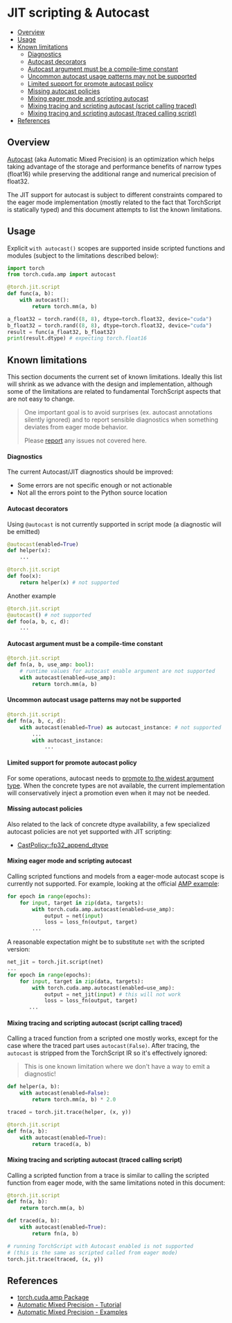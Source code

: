 
# JIT scripting & Autocast

<!-- @import "[TOC]" {cmd="toc" depthFrom=2 depthTo=6 orderedList=false} -->

<!-- code_chunk_output -->

- [Overview](#overview)
- [Usage](#usage)
- [Known limitations](#known-limitations)
    - [Diagnostics](#diagnostics)
    - [Autocast decorators](#autocast-decorators)
    - [Autocast argument must be a compile-time constant](#autocast-argument-must-be-a-compile-time-constant)
    - [Uncommon autocast usage patterns may not be supported](#uncommon-autocast-usage-patterns-may-not-be-supported)
    - [Limited support for promote autocast policy](#limited-support-for-promote-autocast-policy)
    - [Missing autocast policies](#missing-autocast-policies)
    - [Mixing eager mode and scripting autocast](#mixing-eager-mode-and-scripting-autocast)
    - [Mixing tracing and scripting autocast (script calling traced)](#mixing-tracing-and-scripting-autocast-script-calling-traced)
    - [Mixing tracing and scripting autocast (traced calling script)](#mixing-tracing-and-scripting-autocast-traced-calling-script)
- [References](#references)

<!-- /code_chunk_output -->

## Overview

[Autocast][2] (aka Automatic Mixed Precision) is an optimization which helps
taking advantage of the storage and performance benefits of narrow types
(float16) while preserving the additional range and numerical precision of
float32.

The JIT support for autocast is subject to different constraints compared to the
eager mode implementation (mostly related to the fact that TorchScript is 
statically typed) and this document attempts to list the known limitations.

## Usage

Explicit `with autocast()` scopes are supported inside scripted functions and
modules (subject to the limitations described below):

```python
import torch
from torch.cuda.amp import autocast

@torch.jit.script
def func(a, b):
    with autocast():
        return torch.mm(a, b)

a_float32 = torch.rand((8, 8), dtype=torch.float32, device="cuda")
b_float32 = torch.rand((8, 8), dtype=torch.float32, device="cuda")
result = func(a_float32, b_float32)
print(result.dtype) # expecting torch.float16
```

## Known limitations

This section documents the current set of known limitations. Ideally this list
will shrink as we advance with the design and implementation, although some of
the limitations are related to fundamental TorchScript aspects that are not easy
to change.

> One important goal is to avoid surprises (ex. autocast annotations
> silently ignored) and to report sensible diagnostics when something deviates
> from eager mode behavior. 
>
> Please [report](https://github.com/csarofeen/pytorch/issues/new/choose) any 
> issues not covered here.

#### Diagnostics

The current Autocast/JIT diagnostics should be improved:
- Some errors are not specific enough or not actionable
- Not all the errors point to the Python source location

#### Autocast decorators

Using `@autocast` is not currently supported in script mode (a diagnostic
will be emitted)

```python
@autocast(enabled=True)
def helper(x):
    ...

@torch.jit.script
def foo(x):
    return helper(x) # not supported
```

Another example

```python
@torch.jit.script
@autocast() # not supported
def foo(a, b, c, d):
    ...
```

#### Autocast argument must be a compile-time constant

```python
@torch.jit.script
def fn(a, b, use_amp: bool):
    # runtime values for autocast enable argument are not supported
    with autocast(enabled=use_amp):
        return torch.mm(a, b)

```

#### Uncommon autocast usage patterns may not be supported

```python
@torch.jit.script
def fn(a, b, c, d):
    with autocast(enabled=True) as autocast_instance: # not supported
        ...
        with autocast_instance:
            ...
```

#### Limited support for promote autocast policy

For some operations, autocast needs to [promote to the widest argument type][3].
When the concrete types are not available, the current implementation will
conservatively inject a promotion even when it may not be needed.

#### Missing autocast policies

Also related to the lack of concrete dtype availability, a few specialized
autocast policies are not yet supported with JIT scripting:
- [CastPolicy::fp32_append_dtype][5]

#### Mixing eager mode and scripting autocast

Calling scripted functions and models from a eager-mode autocast scope is
currently not supported. For example, looking at the official [AMP example][6]:

```python
for epoch in range(epochs):
    for input, target in zip(data, targets):
        with torch.cuda.amp.autocast(enabled=use_amp):
            output = net(input)
            loss = loss_fn(output, target)
        ...
```

A reasonable expectation might be to substitute `net` with the scripted version:

```python
net_jit = torch.jit.script(net)
...
for epoch in range(epochs):
    for input, target in zip(data, targets):
        with torch.cuda.amp.autocast(enabled=use_amp):
            output = net_jit(input) # this will not work
            loss = loss_fn(output, target)
       ...
```

#### Mixing tracing and scripting autocast (script calling traced)

Calling a traced function from a scripted one mostly works, except for the case
where the traced part uses `autocast(False)`. After tracing, the `autocast` is
stripped from the TorchScript IR so it's effectively ignored:

> This is one known limitation where we don't have a way to emit a diagnostic!

```python
def helper(a, b):
    with autocast(enabled=False):
        return torch.mm(a, b) * 2.0

traced = torch.jit.trace(helper, (x, y))

@torch.jit.script
def fn(a, b):
    with autocast(enabled=True):
        return traced(a, b)
```

#### Mixing tracing and scripting autocast (traced calling script)

Calling a scripted function from a trace is similar to calling the scripted
function from eager mode, with the same limitations noted in this document:

```python
@torch.jit.script
def fn(a, b):
    return torch.mm(a, b)

def traced(a, b):
    with autocast(enabled=True):
        return fn(a, b)

# running TorchScript with Autocast enabled is not supported
# (this is the same as scripted called from eager mode)
torch.jit.trace(traced, (x, y))
```

## References

- [torch.cuda.amp Package][1]
- [Automatic Mixed Precision - Tutorial](https://pytorch.org/tutorials/recipes/recipes/amp_recipe.html)
- [Automatic Mixed Precision - Examples](https://pytorch.org/docs/stable/notes/amp_examples.html)

[1]: https://pytorch.org/docs/stable/amp.html
[2]: https://pytorch.org/blog/accelerating-training-on-nvidia-gpus-with-pytorch-automatic-mixed-precision/
[3]: https://pytorch.org/docs/stable/amp.html#ops-that-promote-to-the-widest-input-type
[4]: https://github.com/csarofeen/pytorch/blob/4d8575604ad9fa5fdfc21037490a041d8d43bcae/aten/src/ATen/autocast_mode.cpp#L94
[5]: https://github.com/csarofeen/pytorch/blob/4d8575604ad9fa5fdfc21037490a041d8d43bcae/aten/src/ATen/autocast_mode.cpp#L99
[6]: https://pytorch.org/tutorials/recipes/recipes/amp_recipe.html#adding-autocast